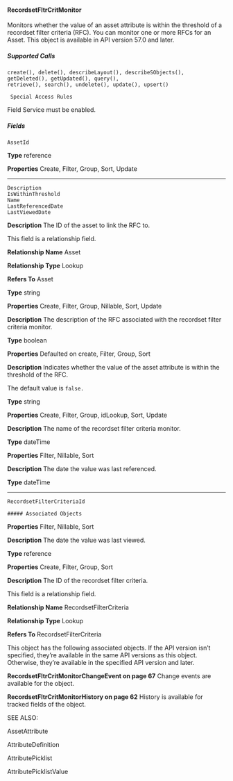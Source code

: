 #### RecordsetFltrCritMonitor

Monitors whether the value of an asset attribute is within the threshold of a recordset filter criteria (RFC). You can monitor one or more
RFCs for an Asset. This object is available in API version 57.0 and later.

##### Supported Calls
```
create(), delete(), describeLayout(), describeSObjects(), getDeleted(), getUpdated(), query(),
retrieve(), search(), undelete(), update(), upsert()

 Special Access Rules

```
Field Service must be enabled.

##### Fields

```
AssetId

```

**Type**
reference

**Properties**
Create, Filter, Group, Sort, Update


-----

```
Description
IsWithinThreshold
Name
LastReferencedDate
LastViewedDate

```

**Description**
The ID of the asset to link the RFC to.

This field is a relationship field.

**Relationship Name**
Asset

**Relationship Type**
Lookup

**Refers To**
Asset

**Type**
string

**Properties**
Create, Filter, Group, Nillable, Sort, Update

**Description**
The description of the RFC associated with the recordset filter criteria monitor.

**Type**
boolean

**Properties**
Defaulted on create, Filter, Group, Sort

**Description**
Indicates whether the value of the asset attribute is within the threshold of the RFC.

The default value is `false.`

**Type**
string

**Properties**
Create, Filter, Group, idLookup, Sort, Update

**Description**
The name of the recordset filter criteria monitor.

**Type**
dateTime

**Properties**
Filter, Nillable, Sort

**Description**
The date the value was last referenced.

**Type**
dateTime


-----

```
RecordsetFilterCriteriaId

##### Associated Objects

```

**Properties**
Filter, Nillable, Sort

**Description**
The date the value was last viewed.

**Type**
reference

**Properties**
Create, Filter, Group, Sort

**Description**
The ID of the recordset filter criteria.

This field is a relationship field.

**Relationship Name**
RecordsetFilterCriteria

**Relationship Type**
Lookup

**Refers To**
RecordsetFilterCriteria


This object has the following associated objects. If the API version isn’t specified, they’re available in the same API versions as this object.
Otherwise, they’re available in the specified API version and later.

**RecordsetFltrCritMonitorChangeEvent on page 67**
Change events are available for the object.

**RecordsetFltrCritMonitorHistory on page 62**
History is available for tracked fields of the object.

SEE ALSO:

AssetAttribute

AttributeDefinition

AttributePicklist

AttributePicklistValue
